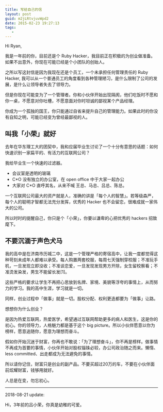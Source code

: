 ```yaml
---
title: 写给自己的信
layout: post
guid: m2jLRtvjuvWpd2
date: 2015-02-23 19:27:13
tags:
   -
---
```




Hi Ryan,

我是一年前的你，目前还是个 Ruby Hacker，我目前正在积极的为创业做准备。如果不出意外，你现在可能已经是个小团队的创始人。

之所以写这封信是因为我现在还是个员工，一个未承担任何管理责任的 Ruby Hacker, 我可以从一个普通员工的角度看到各种管理陋习，是什么限制了公司的发展，是什么让领导者失去了领导力。

但是你现在可能变为了一个管理者。你和小伙伴开始出现隔阂，他们吃饭时不愿和你一桌，不愿意对你吐槽，不愿意面对你时坦诚的鄙视某个产品经理。

你成为一个孤独的国王，你只能通过自省来提升自己的管理能力。如果此时的你没有自知之明，可能已经变为曾经最鄙视的人。


## 叫我「小荣」就好

去年在华东理工大的团契中，我和应届毕业生讨论了一个十分有意思的话题：如何快速识别一家扁平的、有活力的互联网公司？

我给毕业生一个快速的过滤器。

* 会议室是透明的玻璃
* C*O 没有独立的办公室，在 open office 中于大家一起办公
* 大家对 C*O 直呼其名，从来不喊 王总、马总、吕总、陈总。

一个互联网公司最大的资产就是人，准确的讲是「每个人的智慧」。若等级森严，每个人的聪明才智都无法充分发挥，优秀的 Hacker 也不会留恋，很难成就一家伟大的公司。

所以时时的提醒自己，你只是个「小荣」，你要以谦卑的心把优秀的 hackers 招致麾下。


## 不要沉湎于声色犬马

我的高中是在济南市历城二中，这是一个管理严格的寄宿高中，让我一度都觉得这种苛刻未成年人都难以承受。每人购置两套校服，每周七天强制穿校服；不准玩手机，一旦发现立即没收；不准谈恋爱，一旦发现发现男方开除，女生留校察看；不准烫发染发，男生不能留长发[1]。

这些严格的要求让学生不再把心思放到名牌、家境、美貌等浮夸的事情上，从而努力的学习。我的高中生涯，学习就是一切。

同样，创业过程中「做事」就是一切。股权分配、权利更迭都要为「做事」让路。

想想你为什么创业？

是因为热爱互联网，热爱医学，希望通过互联网帮助更多的病人和医生，这是你的初心。你的领导力，人格魅力都是基于这个 big picture。所以小伙伴愿意以你为榜样，愿意追随你，愿意为理想而奋斗。

假如你开始沉迷于财富，你再也不敢说：「为了理想奋斗」，你不再是榜样。做事情不再成为首要的事情，小伙伴开始对股权锱铢必较，办公司政治随之而来。懒惰、 less committed、出走都成为无法避免的事情。

所以请你记住，财富只是创业的副产品。不要买超过20万的车，不要在小伙伴面前炫耀财富，钱够用就好。


人总是在变，勿忘初心。


----

2018-08-21 update:

Hi，3年前的吕小荣，你真是幼稚的可爱。
